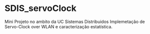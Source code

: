 SDIS_servoClock
===============

Mini Projeto no ambito da UC Sistemas Distribuidos
Implemetação de Servo-Clock over WLAN e caracterização
estatística.
